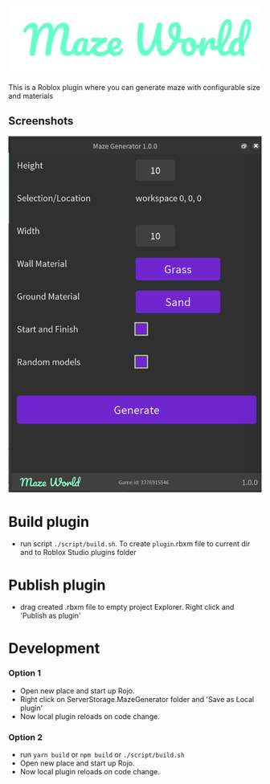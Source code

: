 ## ![Maze Generator](https://github.com/MayGo/maze-world/raw/master/raw-assets/brand/logo.png 'Maze World')

This is a Roblox plugin where you can generate maze with configurable size and materials

## Screenshots

![Maze World](https://github.com/MayGo/maze-world/raw/master/screenshots/maze-generator.png 'Maze World')

# Build plugin

-   run script `./script/build.sh`. To create `plugin`.rbxm file to current dir and to Roblox Studio plugins folder

# Publish plugin

-   drag created .rbxm file to empty project Explorer. Right click and 'Publish as plugin'

# Development

### Option 1

-   Open new place and start up Rojo.
-   Right click on ServerStorage.MazeGenerator folder and 'Save as Local plugin'
-   Now local plugin reloads on code change.

### Option 2

-   run `yarn build` or `npm build` or `./script/build.sh`
-   Open new place and start up Rojo.
-   Now local plugin reloads on code change.
